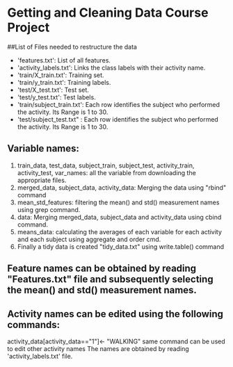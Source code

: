# Getting and Cleaning Data Course Project

##List of Files needed to restructure the data
- 'features.txt': List of all features.
- 'activity_labels.txt': Links the class labels with their activity name.
- 'train/X_train.txt': Training set.
- 'train/y_train.txt': Training labels.
- 'test/X_test.txt': Test set.
- 'test/y_test.txt': Test labels.
- 'train/subject_train.txt': Each row identifies the subject who performed the activity. Its Range is 1 to 30. 
- 'test/subject_test.txt" : Each row identifies the subject who performed the activity. Its Range is 1 to 30. 

## Variable names:
1. train_data, test_data, subject_train, subject_test, activity_train, activity_test, var_names: all the variable from downloading the appropriate files.
2. merged_data, subject_data, activity_data: Merging the data using "rbind" command
3. mean_std_features: filtering the mean() and std() measurement names using grep command.
4. data: Merging merged_data, subject_data and activity_data using cbind command.
5. means_data: calculating the averages of each variable for each activity and each subject using aggregate and order cmd.
6. Finally a tidy data is created "tidy_data.txt" using write.table() command

## Feature names can be obtained by reading "Features.txt" file and subsequently selecting the mean() and std() measurement names.

## Activity names can be edited using the following commands:
activity_data[activity_data=="1"]<- "WALKING" 
same command can be used to edit other activity names
The names are obtained by reading 'activity_labels.txt' file.
